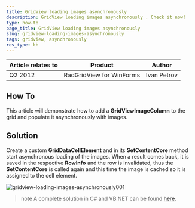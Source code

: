 ```yaml
---
title: GridView loading images asynchronously 
description: GridView loading images asynchronously . Check it now!
type: how-to
page_title: GridView loading images asynchronously 
slug: gridview-loading-images-asynchronously
tags: gridview, asynchronously
res_type: kb
---
```


|Article relates to|Product|Author|
|----|----|----|
|Q2 2012|RadGridView for WinForms|Ivan Petrov|
  
## How To  

This article will demonstrate how to add a **GridViewImageColumn** to the grid and populate it asynchronously with images.  
   
## Solution  

Create a custom **GridDataCellElement** and in its **SetContentCore** method start asynchronous loading of the images. When a result comes back, it is saved in the respective **RowInfo** and the row is invalidated, thus the **SetContentCore** is called again and this time the image is cached so it is assigned to the cell element.  
   
![gridview-loading-images-asynchronously001](images/gridview-loading-images-asynchronously001.png)  
   
>note A complete solution in C# and VB.NET can be found [here](https://github.com/telerik/winforms-sdk/tree/master/GridView/GridViewWithAsyncImageDownload).


